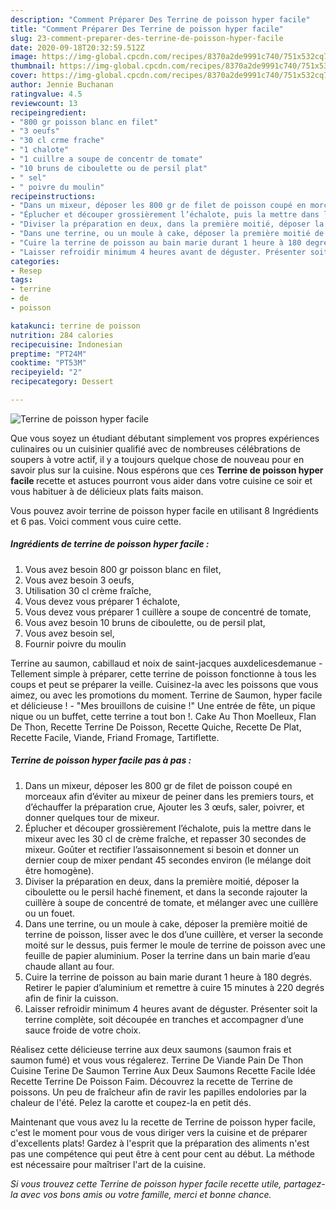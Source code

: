 ```yaml
---
description: "Comment Préparer Des Terrine de poisson hyper facile"
title: "Comment Préparer Des Terrine de poisson hyper facile"
slug: 23-comment-preparer-des-terrine-de-poisson-hyper-facile
date: 2020-09-18T20:32:59.512Z
image: https://img-global.cpcdn.com/recipes/8370a2de9991c740/751x532cq70/terrine-de-poisson-hyper-facile-photo-principale-de-la-recette.jpg
thumbnail: https://img-global.cpcdn.com/recipes/8370a2de9991c740/751x532cq70/terrine-de-poisson-hyper-facile-photo-principale-de-la-recette.jpg
cover: https://img-global.cpcdn.com/recipes/8370a2de9991c740/751x532cq70/terrine-de-poisson-hyper-facile-photo-principale-de-la-recette.jpg
author: Jennie Buchanan
ratingvalue: 4.5
reviewcount: 13
recipeingredient:
- "800 gr poisson blanc en filet"
- "3 oeufs"
- "30 cl crme frache"
- "1 chalote"
- "1 cuillre a soupe de concentr de tomate"
- "10 bruns de ciboulette ou de persil plat"
- " sel"
- " poivre du moulin"
recipeinstructions:
- "Dans un mixeur, déposer les 800 gr de filet de poisson coupé en morceaux afin d’éviter au mixeur de peiner dans les premiers tours, et d’échauffer la préparation crue, Ajouter les 3 œufs, saler, poivrer, et donner quelques tour de mixeur."
- "Éplucher et découper grossièrement l’échalote, puis la mettre dans le mixeur avec les 30 cl de crème fraîche, et repasser 30 secondes de mixeur. Goûter et rectifier l’assaisonnement si besoin et donner un dernier coup de mixer pendant 45 secondes environ (le mélange doit être homogène)."
- "Diviser la préparation en deux, dans la première moitié, déposer la ciboulette ou le persil haché finement, et dans la seconde rajouter la cuillère à soupe de concentré de tomate, et mélanger avec une cuillère ou un fouet."
- "Dans une terrine, ou un moule à cake, déposer la première moitié de terrine de poisson, lisser avec le dos d’une cuillère, et verser la seconde moité sur le dessus, puis fermer le moule de terrine de poisson avec une feuille de papier aluminium. Poser la terrine dans un bain marie d’eau chaude allant au four."
- "Cuire la terrine de poisson au bain marie durant 1 heure à 180 degrés. Retirer le papier d’aluminium et remettre à cuire 15 minutes à 220 degrés afin de finir la cuisson."
- "Laisser refroidir minimum 4 heures avant de déguster. Présenter soit la terrine complète, soit découpée en tranches et accompagner d’une sauce froide de votre choix."
categories:
- Resep
tags:
- terrine
- de
- poisson

katakunci: terrine de poisson 
nutrition: 284 calories
recipecuisine: Indonesian
preptime: "PT24M"
cooktime: "PT53M"
recipeyield: "2"
recipecategory: Dessert

---
```



![Terrine de poisson hyper facile](https://img-global.cpcdn.com/recipes/8370a2de9991c740/751x532cq70/terrine-de-poisson-hyper-facile-photo-principale-de-la-recette.jpg)

Que vous soyez un étudiant débutant simplement vos propres expériences culinaires ou un cuisinier qualifié avec de nombreuses célébrations de soupers à votre actif, il y a toujours quelque chose de nouveau pour en savoir plus sur la cuisine. Nous espérons que ces <strong> Terrine de poisson hyper facile </strong> recette et astuces pourront vous aider dans votre cuisine ce soir et vous habituer à de délicieux plats faits maison.

<!--inarticleads1-->

Vous pouvez avoir terrine de poisson hyper facile en utilisant 8 Ingrédients et 6 pas. Voici comment vous cuire cette.

##### Ingrédients de terrine de poisson hyper facile :

1. Vous avez besoin 800 gr poisson blanc en filet,
1. Vous avez besoin 3 oeufs,
1. Utilisation 30 cl crème fraîche,
1. Vous devez vous préparer 1 échalote,
1. Vous devez vous préparer 1 cuillère a soupe de concentré de tomate,
1. Vous avez besoin 10 bruns de ciboulette, ou de persil plat,
1. Vous avez besoin  sel,
1. Fournir  poivre du moulin


Terrine au saumon, cabillaud et noix de saint-jacques auxdelicesdemanue - Tellement simple à préparer, cette terrine de poisson fonctionne à tous les coups et peut se préparer la veille. Cuisinez-la avec les poissons que vous aimez, ou avec les promotions du moment. Terrine de Saumon, hyper facile et délicieuse ! - &#34;Mes brouillons de cuisine !&#34; Une entrée de fête, un pique nique ou un buffet, cette terrine a tout bon !. Cake Au Thon Moelleux, Flan De Thon, Recette Terrine De Poisson, Recette Quiche, Recette De Plat, Recette Facile, Viande, Friand Fromage, Tartiflette. 

<!--inarticleads2-->

##### Terrine de poisson hyper facile pas à pas :

1. Dans un mixeur, déposer les 800 gr de filet de poisson coupé en morceaux afin d’éviter au mixeur de peiner dans les premiers tours, et d’échauffer la préparation crue, Ajouter les 3 œufs, saler, poivrer, et donner quelques tour de mixeur.
1. Éplucher et découper grossièrement l’échalote, puis la mettre dans le mixeur avec les 30 cl de crème fraîche, et repasser 30 secondes de mixeur. Goûter et rectifier l’assaisonnement si besoin et donner un dernier coup de mixer pendant 45 secondes environ (le mélange doit être homogène).
1. Diviser la préparation en deux, dans la première moitié, déposer la ciboulette ou le persil haché finement, et dans la seconde rajouter la cuillère à soupe de concentré de tomate, et mélanger avec une cuillère ou un fouet.
1. Dans une terrine, ou un moule à cake, déposer la première moitié de terrine de poisson, lisser avec le dos d’une cuillère, et verser la seconde moité sur le dessus, puis fermer le moule de terrine de poisson avec une feuille de papier aluminium. Poser la terrine dans un bain marie d’eau chaude allant au four.
1. Cuire la terrine de poisson au bain marie durant 1 heure à 180 degrés. Retirer le papier d’aluminium et remettre à cuire 15 minutes à 220 degrés afin de finir la cuisson.
1. Laisser refroidir minimum 4 heures avant de déguster. Présenter soit la terrine complète, soit découpée en tranches et accompagner d’une sauce froide de votre choix.


Réalisez cette délicieuse terrine aux deux saumons (saumon frais et saumon fumé) et vous vous régalerez. Terrine De Viande Pain De Thon Cuisine Terine De Saumon Terrine Aux Deux Saumons Recette Facile Idée Recette Terrine De Poisson Faim. Découvrez la recette de Terrine de poissons. Un peu de fraîcheur afin de ravir les papilles endolories par la chaleur de l&#39;été. Pelez la carotte et coupez-la en petit dés. 

<!--inarticleads1-->

<p>
Maintenant que vous avez lu la recette de Terrine de poisson hyper facile, c'est le moment pour vous de vous diriger vers la cuisine et de préparer d'excellents plats! Gardez à l'esprit que la préparation des aliments n'est pas une compétence qui peut être à cent pour cent au début. La méthode est nécessaire pour maîtriser l'art de la cuisine.
</p>

<p>
<i>Si vous trouvez cette Terrine de poisson hyper facile recette utile, partagez-la avec vos bons amis ou votre famille, merci et bonne chance.</i>
</p>
